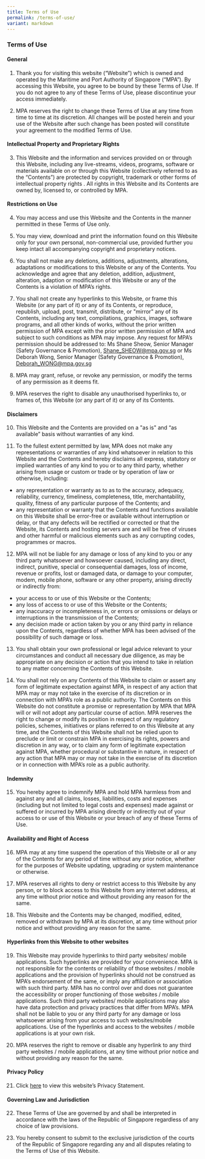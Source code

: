 ```yaml
---
title: Terms of Use
permalink: /terms-of-use/
variant: markdown
---
```

### **Terms of Use**

#### **General**
1. Thank you for visiting this website (“Website”) which is owned and operated by the Maritime and Port Authority of Singapore (“MPA”). By accessing this Website, you agree to be bound by these Terms of Use. If you do not agree to any of these Terms of Use, please discontinue your access immediately.

2. MPA reserves the right to change these Terms of Use at any time from time to time at its discretion. All changes will be posted herein and your use of the Website after such change has been posted will constitute your agreement to the modified Terms of Use.

#### **Intellectual Property and Proprietary Rights**
3. This Website and the information and services provided on or through this Website, including any live-streams, videos, programs, software or materials available on or through this Website (collectively referred to as the “Contents”) are protected by copyright, trademark or other forms of intellectual property rights . All rights in this Website and its Contents are owned by, licensed to, or controlled by MPA.

#### **Restrictions on Use**
4. You may access and use this Website and the Contents in the manner permitted in these Terms of Use only.

5. You may view, download and print the information found on this Website only for your own personal, non-commercial use, provided further you keep intact all accompanying copyright and proprietary notices.

6. You shall not make any deletions, additions, adjustments, alterations, adaptations or modifications to this Website or any of the Contents. You acknowledge and agree that any deletion, addition, adjustment, alteration, adaption or modification of this Website or any of the Contents is a violation of MPA’s rights.

7. You shall not create any hyperlinks to this Website, or frame this Website (or any part of it) or any of its Contents, or reproduce, republish, upload, post, transmit, distribute, or "mirror" any of its Contents, including any text, compilations, graphics, images, software programs, and all other kinds of works, without the prior written permission of MPA except with the prior written permission of MPA and subject to such conditions as MPA may impose.
Any request for MPA’s permission should be addressed to: Ms Shane Sheow, Senior Manager (Safety Governance & Promotion), Shane_SHEOW@mpa.gov.sg or Ms Deborah Wong, Senior Manager (Safety Governance & Promotion), Deborah_WONG@mpa.gov.sg

8. MPA may grant, refuse, or revoke any permission, or modify the terms of any permission as it deems fit.

9. MPA reserves the right to disable any unauthorised hyperlinks to, or frames of, this Website (or any part of it) or any of its Contents.

#### **Disclaimers**
10. This Website and the Contents are provided on a "as is" and “as available” basis without warranties of any kind.

11. To the fullest extent permitted by law, MPA does not make any representations or warranties of any kind whatsoever in relation to this Website and the Contents and hereby disclaims all express, statutory or implied warranties of any kind to you or to any third party, whether arising from usage or custom or trade or by operation of law or otherwise, including:
* any representation or warranty as to as to the accuracy, adequacy, reliability, currency, timeliness, completeness, title, merchantability, quality, fitness of any particular purpose of the Contents; and
* any representation or warranty that the Contents and functions available on this Website shall be error-free or available without interruption or delay, or that any defects will be rectified or corrected or that the Website, its Contents and hosting servers are and will be free of viruses and other harmful or malicious elements such as any corrupting codes, programmes or macros.

12. MPA will not be liable for any damage or loss of any kind to you or any third party whatsoever and howsoever caused, including any direct, indirect, punitive, special or consequential damages, loss of income, revenue or profits, lost or damaged data, or damage to your computer, modem, mobile phone, software or any other property, arising directly or indirectly from:
*  your access to or use of this Website or the Contents;
*  any loss of access to or use of this Website or the Contents;
*  any inaccuracy or incompleteness in, or errors or omissions or delays or interruptions in the transmission of the Contents;
*  any decision made or action taken by you or any third party in reliance upon the Contents, regardless of whether MPA has been advised of the possibility of such damage or loss.

13. You shall obtain your own professional or legal advice relevant to your circumstances and conduct all necessary due diligence, as may be appropriate on any decision or action that you intend to take in relation to any matter concerning the Contents of this Website.

14. You shall not rely on any Contents of this Website to claim or assert any form of legitimate expectation against MPA, in respect of any action that MPA may or may not take in the exercise of its discretion or in connection with MPA’s role as a public authority. The Contents on this Website do not constitute a promise or representation by MPA that MPA will or will not adopt any particular course of action. MPA reserves the right to change or modify its position in respect of any regulatory policies, schemes, initiatives or plans referred to on this Website at any time, and the Contents of this Website shall not be relied upon to preclude or limit or constrain MPA in exercising its rights, powers and discretion in any way, or to claim any form of legitimate expectation against MPA, whether procedural or substantive in nature, in respect of any action that MPA may or may not take in the exercise of its discretion or in connection with MPA’s role as a public authority.

#### **Indemnity**
15. You hereby agree to indemnify MPA and hold MPA harmless from and against any and all claims, losses, liabilities, costs and expenses (including but not limited to legal costs and expenses) made against or suffered or incurred by MPA arising directly or indirectly out of your access to or use of this Website or your breach of any of these Terms of Use.

#### **Availability and Right of Access**
16. MPA may at any time suspend the operation of this Website or all or any of the Contents for any period of time without any prior notice, whether for the purposes of Website updating, upgrading or system maintenance or otherwise.

17. MPA reserves all rights to deny or restrict access to this Website by any person, or to block access to this Website from any internet address, at any time without prior notice and without providing any reason for the same.

18. This Website and the Contents may be changed, modified, edited, removed or withdrawn by MPA at its discretion, at any time without prior notice and without providing any reason for the same.

#### **Hyperlinks from this Website to other websites**
19. This Website may provide hyperlinks to third party websites/ mobile applications. Such hyperlinks are provided for your convenience. MPA is not responsible for the contents or reliability of those websites / mobile applications and the provision of hyperlinks should not be construed as MPA’s endorsement of the same, or imply any affiliation or association with such third party. MPA has no control over and does not guarantee the accessibility or proper functioning of those websites / mobile applications. Such third party websites/ mobile applications may also have data protection and privacy practices that differ from MPA’s. MPA shall not be liable to you or any third party for any damage or loss whatsoever arising from your access to such websites/mobile applications. Use of the hyperlinks and access to the websites / mobile applications is at your own risk.

20. MPA reserves the right to remove or disable any hyperlink to any third party websites / mobile applications, at any time without prior notice and without providing any reason for the same.

#### **Privacy Policy**
21. Click [here](/privacy/) to view this website’s Privacy Statement.

#### **Governing Law and Jurisdiction**
22. These Terms of Use are governed by and shall be interpreted in accordance with the laws of the Republic of Singapore regardless of any choice of law provisions.

23. You hereby consent to submit to the exclusive jurisdiction of the courts of the Republic of Singapore regarding any and all disputes relating to the Terms of Use of this Website.